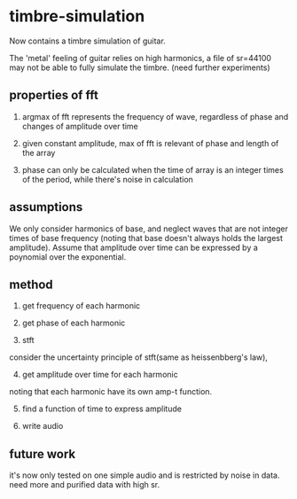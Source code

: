 # timbre-simulation

Now contains a timbre simulation of guitar.

The 'metal' feeling of guitar relies on high harmonics, a file of sr=44100 may not be able to fully simulate the timbre.
(need further experiments)

## properties of fft

1. argmax of fft represents the frequency of wave, regardless of phase and changes of amplitude over time

2. given constant amplitude, max of fft is relevant of phase and length of the array

3. phase can only be calculated when the time of array is an integer times of the period, while there's noise in calculation

## assumptions

We only consider harmonics of base, and neglect waves that are not integer times of base frequency 
(noting that base doesn't always holds the largest amplitude).
Assume that amplitude over time can be expressed by a poynomial over the exponential.

## method

1. get frequency of each harmonic

2. get phase of each harmonic

3. stft

  consider the uncertainty principle of stft(same as heissenbberg's law),

4. get amplitude over time for each harmonic

  noting that each harmonic have its own amp-t function.

5. find a function of time to express amplitude

6. write audio

## future work

it's now only tested on one simple audio and is restricted by noise in data. need more and purified data with high sr.
